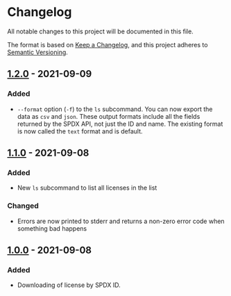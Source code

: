 <!--
SPDX-FileCopyrightText: 2021 Rosa Richter

SPDX-License-Identifier: MIT
-->

# Changelog

All notable changes to this project will be documented in this file.

The format is based on [Keep a Changelog](https://keepachangelog.com/en/1.0.0/),
and this project adheres to [Semantic Versioning](https://semver.org/spec/v2.0.0.html).

## [1.2.0] - 2021-09-09

### Added

- `--format` option (`-f`) to the `ls` subcommand.
  You can now export the data as `csv` and `json`.
  These output formats include all the fields returned by the SPDX API,
  not just the ID and name.
  The existing format is now called the `text` format and is default.

## [1.1.0] - 2021-09-08

### Added

- New `ls` subcommand to list all licenses in the list

### Changed

- Errors are now printed to stderr and returns a non-zero error code when something bad happens

## [1.0.0] - 2021-09-08

### Added

- Downloading of license by SPDX ID.

[Unreleased]: https://git.sr.ht/~cosmicrose/spdx_cli/log
[1.2.0]: https://git.sr.ht/~cosmicrose/spdx_cli/refs/v1.2.0
[1.1.0]: https://git.sr.ht/~cosmicrose/spdx_cli/refs/v1.1.0
[1.0.0]: https://git.sr.ht/~cosmicrose/spdx_cli/refs/v1.0.0
